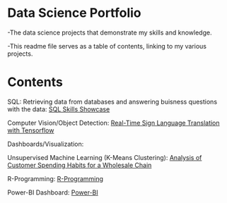 # Data Science Portfolio
-The data science projects that demonstrate my skills and knowledge.

-This readme file serves as a table of contents, linking to my various projects.

# Contents
SQL: Retrieving data from databases and answering buisness questions with the data: [SQL Skills Showcase](https://github.com/Christopher-DSA/SQL-Project)

Computer Vision/Object Detection: [Real-Time Sign Language Translation with Tensorflow](https://github.com/Christopher-DSA/Sign-Language-Detection-Computer-Vision)

Dashboards/Visualization: 

Unsupervised Machine Learning (K-Means Clustering): [Analysis of Customer Spending Habits for a Wholesale Chain](https://github.com/Christopher-DSA/Unsupervised-Learning-Project)

R-Programming: [R-Programming](https://github.com/Christopher-DSA/R_Programming/tree/main)

Power-BI Dashboard: [Power-BI](https://github.com/Christopher-DSA/Power-BI/blob/main/DataSurveyBreakDownDashboard.pdf)

